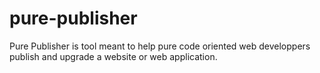# pure-publisher
Pure Publisher is tool meant to help pure code oriented web developpers publish and upgrade a website or web application.
